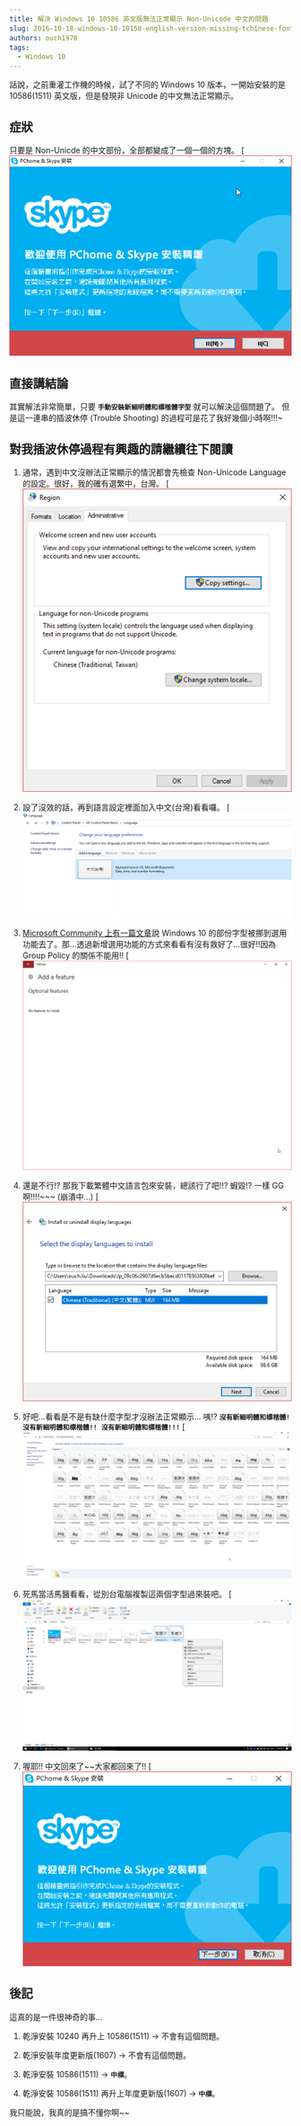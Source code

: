 ```yaml
---
title: 解決 Windows 10 10586 英文版無法正常顯示 Non-Unicode 中文的問題
slug: 2016-10-18-windows-10-10158-english-version-missing-tchinese-fonts
authors: ouch1978
tags:
  - Windows 10
---
```


話說，之前重灌工作機的時候，試了不同的 Windows 10 版本，一開始安裝的是 10586(1511) 英文版，但是發現非 Unicode 的中文無法正常顯示。

## 症狀

只要是 Non-Unicde 的中文部份，全部都變成了一個一個的方塊。
[![無法正確顯示非Unicode中文內容](non-unicode-chinese-not-displayed-correctly.png)

## 直接講結論

其實解法非常簡單，只要 **`手動安裝新細明體和標楷體字型`** 就可以解決這個問題了。
但是這一連串的插波休停 (Trouble Shooting) 的過程可是花了我好幾個小時啊!!!~

## 對我插波休停過程有興趣的請繼續往下閱讀

1. 通常，遇到中文沒辦法正常顯示的情況都會先檢查 Non-Unicode Language 的設定。很好，我的確有選繁中，台灣。
   [![Non-Unicode 語言設定](setting-for-non-unicode-language.png)

2. 設了沒效的話，再到語言設定裡面加入中文(台灣)看看囉。
   [![確認已經在語言選單中加入中文(台灣)](chinese-taiwan-is-already-added.png)

3. [Microsoft Community 上有一篇文章](http://answers.microsoft.com/en-us/windows/forum/windows_10-start/some-fonts-are-missing-after-upgrade/95839dfa-0df2-4bc0-875a-fd6b57e61fe4 "Some fonts are missing after upgrade")說 Windows 10 的部份字型被挪到選用功能去了。那...透過新增選用功能的方式來看看有沒有救好了...很好!!因為 Group Policy 的關係不能用!!
   [![選用功能完全空白](not-able-to-add-optional-features.png)

4. 還是不行!? 那我下載繁體中文語言包來安裝，總該行了吧!!? 蝦毀!? 一樣 GG 啊!!!!~~~ (崩潰中...)
   [![安裝語言包](install-language-pack.png)

5. 好吧...看看是不是有缺什麼字型才沒辦法正常顯示...
   咦!? **`沒有新細明體和標楷體! 沒有新細明體和標楷體!! 沒有新細明體和標楷體!!!`**
   [![Windows 10 10586 英文版預設安裝的字型](pre-installed-fonts-in-10586.png)

6. 死馬當活馬醫看看，從別台電腦複製這兩個字型過來裝吧。
   [![手動安裝新細明體和標楷體字型](install-mingliu-and-kaiu.png)

7. 喔耶!! 中文回來了~~大家都回來了!!
   [![可以正常顯示中文啦](get-chinese-back.png)

## 後記

這真的是一件很神奇的事...

1. 乾淨安裝 10240 再升上 10586(1511) -> 不會有這個問題。

2. 乾淨安裝年度更新版(1607) -> 不會有這個問題。

3. 乾淨安裝 10586(1511) -> **`中標`**。

4. 乾淨安裝 10586(1511) 再升上年度更新版(1607) -> **`中標`**。

我只能說，我真的是搞不懂你啊~~
